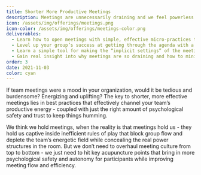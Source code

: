 ```yaml
---
title: Shorter More Productive Meetings
description: Meetings are unnecessarily draining and we feel powerless to change that.
icon: /assets/img/offerings/meetings.png
icon-color: /assets/img/offerings/meetings-color.png
deliverables:
  - Learn how to open meetings with simple, effective micro-practices that build trust within the group’s comfort zone (with easy variations to fit different contexts)
  - Level up your group’s success at getting through the agenda with a visual tool that keeps the group tightly oriented and allows for more equitable adjustments during the meeting. 
  - Learn a simple tool for making the “implicit settings” of the meeting transparent to prevent confusion and support cognitive differences.
  - Gain real insight into why meetings are so draining and how to minimize friction and frustration. 
order: 3
date: 2021-11-03
color: cyan
---
```


If team meetings were a mood in your organization, would it be tedious and burdensome? Energizing and uplifting? The key to shorter, more effective meetings lies in best practices that effectively channel your team’s productive energy - coupled with just the right amount of psychological safety and trust to keep things humming. 

We think we hold meetings, when the reality is that meetings hold us - they hold us captive inside inefficient rules of play that block group flow and deplete the team’s energetic field while concealing the real power structures in the room. But we don’t need to overhaul meeting culture from top to bottom - we just need to hit key acupuncture points that bring in more psychological safety and autonomy for participants while improving meeting flow and efficiency.
